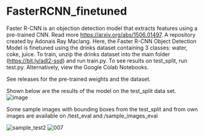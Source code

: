 # FasterRCNN_finetuned
Faster R-CNN is an objection detection model that extracts features using a pre-trained CNN. Read more https://arxiv.org/abs/1506.01497.
A repository created by Adonais Ray Maclang. Here, the Faster R-CNN Object Detection Model is finetuned using the drinks dataset containing 3 classes: water, coke, juice.
To train, unzip the drinks dataset into the main folder (https://bit.ly/adl2-ssd) and run train.py. To see results on test_split, run test.py. Alternatively, view the Google Colab Notebooks. 

See releases for the pre-trained weights and the dataset.

Shown below are the results of the model on the test_split data set.  
![image](https://user-images.githubusercontent.com/92358150/166443722-4187fb65-36b7-4425-902d-653571a62e22.png)

Some sample images with bounding boxes from the test_split and from own images are available on /test_eval and /sample_images_eval

![sample_test2](https://user-images.githubusercontent.com/92358150/166464506-87573c37-86be-4203-96f5-314f30c9ada0.png)
![007](https://user-images.githubusercontent.com/92358150/166464530-188a8764-3c74-4164-a087-8cc139a1732e.png)
